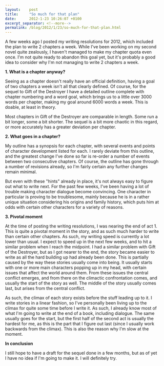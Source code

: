 ```yaml
---
layout:    post
title:     "So much for that plan"
date:      2012-1-23 10:26:07 +0100
excerpt_separator: <!--more-->
permalink: /blog/2012/1/23/so-much-for-that-plan.html
---
```


A few weeks ago I posted my writing resolutions for 2012, which included the plan to write 2 chapters a week. While I've been working on my second novel quite zealously, I haven't managed to make my chapter quota even once. I'm not quite ready to abandon this goal yet, but it's probably a good idea to consider why I'm not managing to write 2 chapters a week.

<!--more-->
**1. What is a chapter anyway?**

Seeing as a chapter doesn't really have an official definition, having a goal of two chapters a week isn't all that clearly defined. Of course, for the sequel to Gift of the Destroyer I have a detailed outline complete with chapter numbering and a word goal, which brings us to a little over 3000 words per chapter, making my goal around 6000 words a week. This is doable, at least in theory.

Most chapters in Gift of the Destroyer are comparable in length. Some run a bit longer, some a bit shorter. The sequel is a bit more chaotic in this regard, or more accurately has a greater deviation per chapter.

**2. What goes in a chapter?**

My outline has a synopsis for each chapter, with several events and points of character development listed for each. I rarely deviate from this outline, and the greatest change I've done so far is re-order a number of events between two consecutive chapters. Of course, the outline has gone through a number of revisions already, so I'm fairly certain any further changes remain minimal.

But even with these &quot;hints&quot; already in place, it's not always easy to figure out what to write next. For the past few weeks, I've been having a lot of trouble making character dialogue become convincing. One character in particular is proving to be troublesome, mainly because he is in a rather unique situation considering his origins and family history, which puts him at odds with certain other characters for a variety of reasons.

**3. Pivotal moment**

At the time of posting the writing resolutions, I was nearing the end of act 1. This is quite a pivotal moment in the story, and as such much harder to write than certain other chapters. As such, my writing speed is currently a lot lower than usual. I expect to speed up in the next few weeks, and to hit a similar problem when I reach the midpoint. I had a similar problem with Gift of the Destroyer, but as I got nearer to the end, the story became easier to write as all the hard building up had already been done. This is partially caused by the way these stories usually come into being. It usually starts with one or more main characters popping up in my head, with certain issues that affect the world around them. From these issues the central conflict emerges, and from there on the climactic confrontation comes, and usually the start of the story as well. The middle of the story usually comes last, but arises from the central conflict.

As such, the climax of each story exists before the stuff leading up to it. I write stories in a linear fashion, so I've personally been living up to the climax for quite some time before I write it. As such, I already know most of what I'm going to write at the end of a book, including dialogue. The same usually goes for the start, but the first half of the second act is usually the hardest for me, as this is the part that I figure out last (since I usually work backwards from the climax). This is also the reason why I'm slow at the moment.

**In conclusion**

I still hope to have a draft for the sequel done in a few months, but as of yet I have no idea if I'm going to make it. I will definitely try.